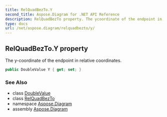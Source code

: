 ```yaml
---
title: RelQuadBezTo.Y
second_title: Aspose.Diagram for .NET API Reference
description: RelQuadBezTo property. The ycoordinate of the endpoint in relative coordinates
type: docs
url: /net/aspose.diagram/relquadbezto/y/
---
```

## RelQuadBezTo.Y property

The y-coordinate of the endpoint in relative coordinates.

```csharp
public DoubleValue Y { get; set; }
```

### See Also

* class [DoubleValue](../../doublevalue/)
* class [RelQuadBezTo](../)
* namespace [Aspose.Diagram](../../relquadbezto/)
* assembly [Aspose.Diagram](../../../)


